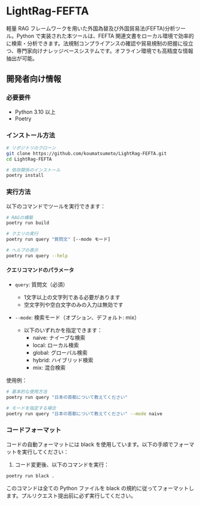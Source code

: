 # LightRag-FEFTA

軽量 RAG フレームワークを用いた外国為替及び外国貿易法(FEFTA)分析ツール。Python で実装された本ツールは、FEFTA 関連文書をローカル環境で効率的に検索・分析できます。法規制コンプライアンスの確認や貿易規制の把握に役立つ、専門家向けナレッジベースシステムです。オフライン環境でも高精度な情報抽出が可能。

## 開発者向け情報

### 必要要件

- Python 3.10 以上
- Poetry

### インストール方法

```bash
# リポジトリのクローン
git clone https://github.com/koumatsumoto/LightRag-FEFTA.git
cd LightRag-FEFTA

# 依存関係のインストール
poetry install
```

### 実行方法

以下のコマンドでツールを実行できます：

```bash
# RAGの構築
poetry run build

# クエリの実行
poetry run query "質問文" [--mode モード]

# ヘルプの表示
poetry run query --help
```

#### クエリコマンドのパラメータ

- `query`: 質問文（必須）
  - 1文字以上の文字列である必要があります
  - 空文字列や空白文字のみの入力は無効です

- `--mode`: 検索モード（オプション、デフォルト: mix）
  - 以下のいずれかを指定できます：
    - naive: ナイーブな検索
    - local: ローカル検索
    - global: グローバル検索
    - hybrid: ハイブリッド検索
    - mix: 混合検索

使用例：
```bash
# 基本的な使用方法
poetry run query "日本の首都について教えてください"

# モードを指定する場合
poetry run query "日本の首都について教えてください" --mode naive
```

### コードフォーマット

コードの自動フォーマットには black を使用しています。以下の手順でフォーマットを実行してください：

1. コード変更後、以下のコマンドを実行：
```bash
poetry run black .
```

このコマンドは全ての Python ファイルを black の規約に従ってフォーマットします。プルリクエスト提出前に必ず実行してください。

